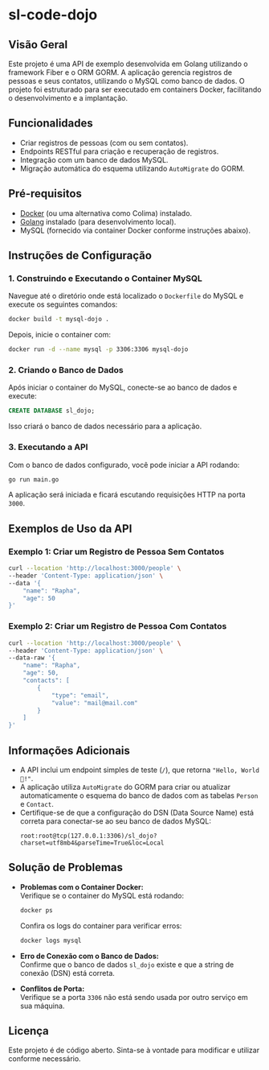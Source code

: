 # sl-code-dojo

## Visão Geral

Este projeto é uma API de exemplo desenvolvida em Golang utilizando o framework Fiber e o ORM GORM. A aplicação gerencia registros de pessoas e seus contatos, utilizando o MySQL como banco de dados. O projeto foi estruturado para ser executado em containers Docker, facilitando o desenvolvimento e a implantação.

## Funcionalidades

- Criar registros de pessoas (com ou sem contatos).
- Endpoints RESTful para criação e recuperação de registros.
- Integração com um banco de dados MySQL.
- Migração automática do esquema utilizando `AutoMigrate` do GORM.

## Pré-requisitos

- [Docker](https://www.docker.com/) (ou uma alternativa como Colima) instalado.
- [Golang](https://golang.org/) instalado (para desenvolvimento local).
- MySQL (fornecido via container Docker conforme instruções abaixo).

## Instruções de Configuração

### 1. Construindo e Executando o Container MySQL

Navegue até o diretório onde está localizado o `Dockerfile` do MySQL e execute os seguintes comandos:

```bash
docker build -t mysql-dojo .
```

Depois, inicie o container com:

```bash
docker run -d --name mysql -p 3306:3306 mysql-dojo
```

### 2. Criando o Banco de Dados

Após iniciar o container do MySQL, conecte-se ao banco de dados e execute:

```sql
CREATE DATABASE sl_dojo;
```

Isso criará o banco de dados necessário para a aplicação.

### 3. Executando a API

Com o banco de dados configurado, você pode iniciar a API rodando:

```bash
go run main.go
```

A aplicação será iniciada e ficará escutando requisições HTTP na porta `3000`.

## Exemplos de Uso da API

### Exemplo 1: Criar um Registro de Pessoa Sem Contatos

```bash
curl --location 'http://localhost:3000/people' \
--header 'Content-Type: application/json' \
--data '{
    "name": "Rapha",
    "age": 50
}'
```

### Exemplo 2: Criar um Registro de Pessoa Com Contatos

```bash
curl --location 'http://localhost:3000/people' \
--header 'Content-Type: application/json' \
--data-raw '{
    "name": "Rapha",
    "age": 50,
    "contacts": [
        {
            "type": "email",
            "value": "mail@mail.com"
        }
    ]
}'
```

## Informações Adicionais

- A API inclui um endpoint simples de teste (`/`), que retorna `"Hello, World 👋!"`.
- A aplicação utiliza `AutoMigrate` do GORM para criar ou atualizar automaticamente o esquema do banco de dados com as tabelas `Person` e `Contact`.
- Certifique-se de que a configuração do DSN (Data Source Name) está correta para conectar-se ao seu banco de dados MySQL:
  ```
  root:root@tcp(127.0.0.1:3306)/sl_dojo?charset=utf8mb4&parseTime=True&loc=Local
  ```

## Solução de Problemas

- **Problemas com o Container Docker:**  
  Verifique se o container do MySQL está rodando:
  ```bash
  docker ps
  ```
  Confira os logs do container para verificar erros:
  ```bash
  docker logs mysql
  ```

- **Erro de Conexão com o Banco de Dados:**  
  Confirme que o banco de dados `sl_dojo` existe e que a string de conexão (DSN) está correta.

- **Conflitos de Porta:**  
  Verifique se a porta `3306` não está sendo usada por outro serviço em sua máquina.

## Licença

Este projeto é de código aberto. Sinta-se à vontade para modificar e utilizar conforme necessário.

